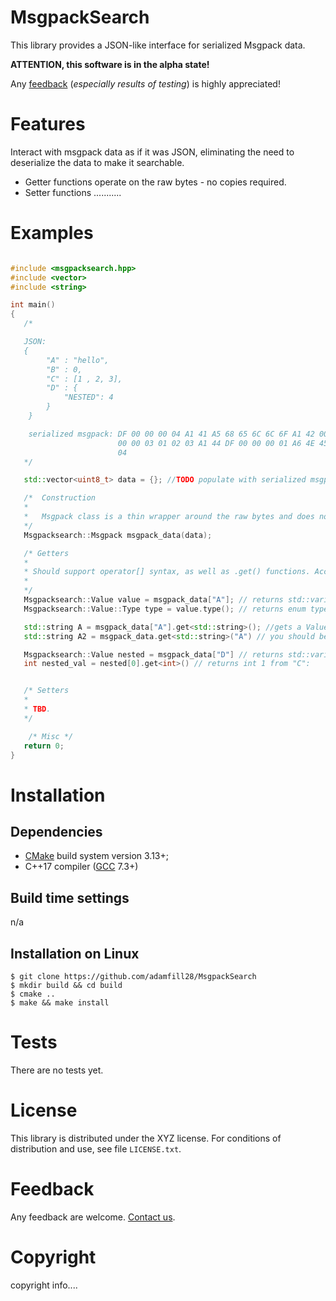 MsgpackSearch
====================================

This library provides a JSON-like interface for serialized Msgpack data.

**ATTENTION, this software is in the alpha state!**

Any [feedback][mail] (*especially results of testing*) is highly appreciated!

Features
========

Interact with msgpack data as if it was JSON, eliminating the need to deserialize the data to make it searchable.

- Getter functions operate on the raw bytes - no copies required.
- Setter functions ...........

Examples
=======

```cpp

#include <msgpacksearch.hpp>
#include <vector>
#include <string>

int main()
{
   /* 

   JSON: 
   {
        "A" : "hello",
        "B" : 0,
        "C" : [1 , 2, 3],
        "D" : {
            "NESTED": 4
        }
    }

    serialized msgpack: DF 00 00 00 04 A1 41 A5 68 65 6C 6C 6F A1 42 00 A1 43 DD 00 
                        00 00 03 01 02 03 A1 44 DF 00 00 00 01 A6 4E 45 53 54 45 44 
                        04
   */

   std::vector<uint8_t> data = {}; //TODO populate with serialized msgpack

   /*  Construction
   * 
   *   Msgpack class is a thin wrapper around the raw bytes and does not require ownership.
   */
   Msgpacksearch::Msgpack msgpack_data(data); 

   /* Getters
   * 
   * Should support operator[] syntax, as well as .get() functions. Access errors should be handled via throws (in the case of []) or null returns (in the case of .get())
   * 
   */
   Msgpacksearch::Value value = msgpack_data["A"]; // returns std::variant with current alternative type 'std::string' and value "hello"
   Msgpacksearch::Value::Type type = value.type(); // returns enum type Mspacksearch::Value::Type::String via std::variant<Types...> index

   std::string A = msgpack_data["A"].get<std::string>(); //gets a Value type (which is a wrapper around std::variant), then using accesses the std::string alternative type.
   std::string A2 = msgpack_data.get<std::string>("A") // you should be rewarded for knowing the data type beforehand.

   Msgpacksearch::Value nested = msgpack_data["D"] // returns std::variant with current alternative type 'Msgpacksearch::Value' and value msgpack([1, 2, 3]).. (should this return an Array type)
   int nested_val = nested[0].get<int>() // returns int 1 from "C": 


   /* Setters
   *
   * TBD.
   */

    /* Misc */   
   return 0;
}
```

Installation 
==========================

Dependencies
------------

- [CMake] build system version 3.13+;
- C++17 compiler ([GCC] 7.3+)

Build time settings
-------------------

n/a

Installation on Linux
---------------------

    $ git clone https://github.com/adamfill28/MsgpackSearch
    $ mkdir build && cd build
    $ cmake ..
    $ make && make install


Tests 
==========================

There are no tests yet.

License
=======

This library is distributed under the XYZ license. For conditions of distribution and use,
see file `LICENSE.txt`.

Feedback
========

Any feedback are welcome. [Contact us][mail].

Copyright
=========

copyright info....

[mail]: mailto:fake@gmail.com

[CMake]: https://cmake.org/
[GCC]: https://gcc.gnu.org/